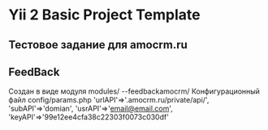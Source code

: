 Yii 2 Basic Project Template
============================

Тестовое задание для amocrm.ru
-------------------


FeedBack
------------
Создан в виде модуля
      modules/
      --feedbackamocrm/
      Конфигурационный файл
      config/params.php
    'urlAPI'=>'.amocrm.ru/private/api/', 
    'subAPI'=>'domian',
    'usrAPI'=>'email@email.com',
    'keyAPI'=>'99e12ee4cfa38c22303f0073c030df'
